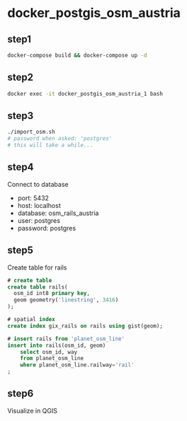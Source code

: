 # docker_postgis_osm_austria

## step1
```bash
docker-compose build && docker-compose up -d
```

## step2
```bash
docker exec -it docker_postgis_osm_austria_1 bash
```

## step3
```bash
./import_osm.sh
# password when asked: 'postgres'
# this will take a while...
```

## step4
Connect to database
- port: 5432
- host: localhost
- database: osm_rails_austria
- user: postgres
- password: postgres

## step5
Create table for rails
```sql
# create table
create table rails(
  osm_id int8 primary key, 
  geom geometry('linestring', 3416) 
);

# spatial index
create index gix_rails on rails using gist(geom);

# insert rails from 'planet_osm_line'
insert into rails(osm_id, geom)
	select osm_id, way
	from planet_osm_line 
	where planet_osm_line.railway='rail'
;

```

## step6
Visualize in QGIS